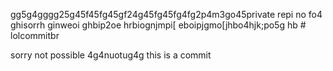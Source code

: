 gg5g4gggg25g45f45fg45gf24g45fg45fg4fg2p4m3go45private repi no fo4 ghisorrh ginweoi ghbip2oe hrbiognjmpi[ eboipjgmo[jhbo4hjk;po5g hb # lolcommitbr

sorry not possible
4g4nuotug4g
this is a commit
